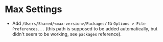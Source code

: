 # Max Settings

- Add `/Users/Shared/<max-version>/Packages/` to `Options > File Preferences...` (this path is supposed to be added automatically, but didn't seem to be working, see `packages` reference).